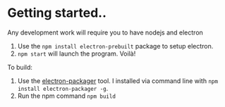 # Getting started..
Any development work will require you to have nodejs and electron
1. Use the `npm install electron-prebuilt` package to setup electron.
2. `npm start` will launch the program. Voilà!


To build:
1. Use the [electron-packager](https://github.com/electron-userland/electron-packager) tool. I installed via command line with `npm install electron-packager -g`.
2. Run the npm command `npm build`